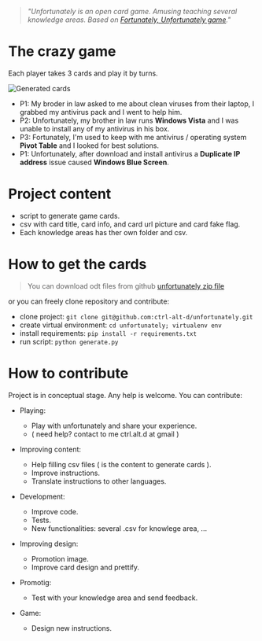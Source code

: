 >*"Unfortunately is an open card game. Amusing teaching several knowledge areas. Based on [Fortunately, Unfortunately game](https://en.wikipedia.org/wiki/Fortunately,_Unfortunately)."*

The crazy game
==============

Each player takes 3 cards and play it by turns.

![Generated cards](http://i.imgur.com/qBWKJgB.png)

- P1: My broder in law asked to me about clean viruses from their laptop, I grabbed my antivirus pack and I went to help him.
- P2: Unfortunately, my brother in law runs **Windows Vista** and I was unable to install any of my antivirus in his box.  
- P3: Fortunately, I'm used to keep with me antivirus / operating system **Pivot Table** and I looked for best solutions.  
- P1: Unfortunately, after download and install antivirus a **Duplicate IP address** issue caused **Windows Blue Screen**.  

Project content
===============

* script to generate game cards.
* csv with card title, card info, and card url picture and card fake flag.
* Each knowledge areas has ther own folder and csv.

How to get the cards
========================

>You can download odt files from github [unfortunately zip file](https://github.com/ctrl-alt-d/unfortunately/zipball/master)

or you can freely clone repository and contribute:

* clone project: `git clone git@github.com:ctrl-alt-d/unfortunately.git`
* create virtual environment: `cd unfortunately; virtualenv env`
* install requirements: `pip install -r requirements.txt`
* run script: `python generate.py`


How to contribute
===================

Project is in conceptual stage. Any help is welcome. You can contribute:

* Playing:
    * Play with unfortunately and share your experience. 
    * ( need help? contact to me ctrl.alt.d at gmail )

* Improving content:
    * Help filling csv files ( is the content to generate cards ).
    * Improve instructions.
    * Translate instructions to other languages.
    
* Development:
    * Improve code.
    * Tests.
    * New functionalities: several .csv for knowlege area, ...
    
* Improving design:
    * Promotion image.
    * Improve card design and prettify.
    
* Promotig:
    * Test with your knowledge area and send feedback.
    
* Game:     
    * Design new instructions.

    

    
    
        

